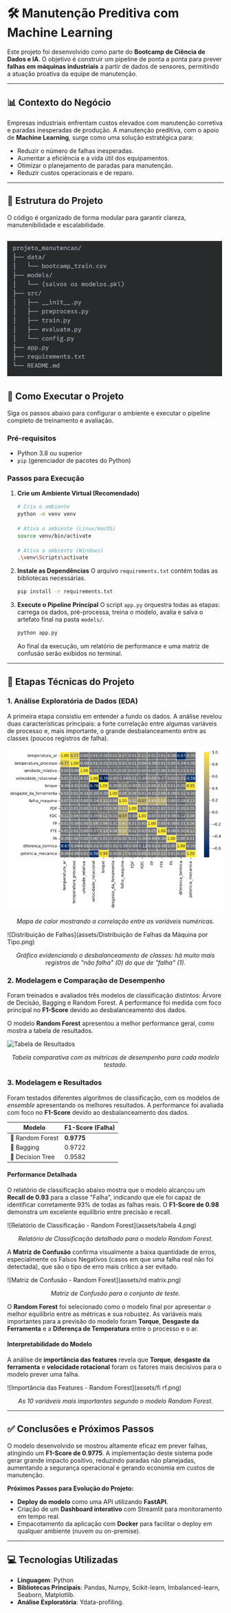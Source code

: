 # 🛠️ Manutenção Preditiva com Machine Learning

Este projeto foi desenvolvido como parte do **Bootcamp de Ciência de Dados e IA**. O objetivo é construir um pipeline de ponta a ponta para prever **falhas em máquinas industriais** a partir de dados de sensores, permitindo a atuação proativa da equipe de manutenção.

---

## 📊 Contexto do Negócio

Empresas industriais enfrentam custos elevados com manutenção corretiva e paradas inesperadas de produção. A manutenção preditiva, com o apoio de **Machine Learning**, surge como uma solução estratégica para:

-   Reduzir o número de falhas inesperadas.
-   Aumentar a eficiência e a vida útil dos equipamentos.
-   Otimizar o planejamento de paradas para manutenção.
-   Reduzir custos operacionais e de reparo.

---

## 📂 Estrutura do Projeto

O código é organizado de forma modular para garantir clareza, manutenibilidade e escalabilidade.

![Estrutura do Projeto](assets/estrutura.PNG)
---

## 🚀 Como Executar o Projeto

Siga os passos abaixo para configurar o ambiente e executar o pipeline completo de treinamento e avaliação.

### Pré-requisitos
* Python 3.8 ou superior
* `pip` (gerenciador de pacotes do Python)

### Passos para Execução

1.  **Crie um Ambiente Virtual (Recomendado)**
    ```bash
    # Cria o ambiente
    python -m venv venv

    # Ativa o ambiente (Linux/macOS)
    source venv/bin/activate

    # Ativa o ambiente (Windows)
    .\venv\Scripts\activate
    ```

2.  **Instale as Dependências**
    O arquivo `requirements.txt` contém todas as bibliotecas necessárias.
    ```bash
    pip install -r requirements.txt
    ```

3.  **Execute o Pipeline Principal**
    O script `app.py` orquestra todas as etapas: carrega os dados, pré-processa, treina o modelo, avalia e salva o artefato final na pasta `models/`.
    ```bash
    python app.py
    ```
    Ao final da execução, um relatório de performance e uma matriz de confusão serão exibidos no terminal.

---

## 🔬 Etapas Técnicas do Projeto

### 1. Análise Exploratória de Dados (EDA)

A primeira etapa consistiu em entender a fundo os dados. A análise revelou duas características principais: a forte correlação entre algumas variáveis de processo e, mais importante, o grande desbalanceamento entre as classes (poucos registros de falha).

![Correlação entre Sensores](assets/correlacoes.png)
*<p align="center">Mapa de calor mostrando a correlação entre as variáveis numéricas.</p>*

![Distribuição de Falhas](assets/Distribuição de Falhas da Máquina por Tipo.png)
*<p align="center">Gráfico evidenciando o desbalanceamento de classes: há muito mais registros de "não falha" (0) do que de "falha" (1).</p>*

### 2. Modelagem e Comparação de Desempenho

Foram treinados e avaliados três modelos de classificação distintos: Árvore de Decisão, Bagging e Random Forest. A performance foi medida com foco principal no **F1-Score** devido ao desbalanceamento dos dados.

O modelo **Random Forest** apresentou a melhor performance geral, como mostra a tabela de resultados.

![Tabela de Resultados](assets/tabela-1.png)
*<p align="center">Tabela comparativa com as métricas de desempenho para cada modelo testado.</p>*

### 3. Modelagem e Resultados
Foram testados diferentes algoritmos de classificação, com os modelos de *ensemble* apresentando os melhores resultados. A performance foi avaliada com foco no **F1-Score** devido ao desbalanceamento dos dados.

| Modelo          | F1-Score (Falha) |
|-----------------|------------------|
| 🌲 Random Forest | **0.9775** |
| 🧩 Bagging      | 0.9722           |
| 🌳 Decision Tree| 0.9582           |

#### Performance Detalhada

O relatório de classificação abaixo mostra que o modelo alcançou um **Recall de 0.93** para a classe "Falha", indicando que ele foi capaz de identificar corretamente 93% de todas as falhas reais. O **F1-Score de 0.98** demonstra um excelente equilíbrio entre precisão e recall.

![Relatório de Classificação - Random Forest](assets/tabela 4.png)
*<p align="center">Relatório de Classificação detalhado para o modelo Random Forest.</p>*

A **Matriz de Confusão** confirma visualmente a baixa quantidade de erros, especialmente os Falsos Negativos (casos em que uma falha real não foi detectada), que são o tipo de erro mais crítico a ser evitado.

![Matriz de Confusão - Random Forest](assets/rd matrix.png)
*<p align="center">Matriz de Confusão para o conjunto de teste.</p>*

O **Random Forest** foi selecionado como o modelo final por apresentar o melhor equilíbrio entre as métricas e sua robustez. As variáveis mais importantes para a previsão do modelo foram **Torque**, **Desgaste da Ferramenta** e a **Diferença de Temperatura** entre o processo e o ar.

#### Interpretabilidade do Modelo

A análise de **importância das features** revela que **Torque**, **desgaste da ferramenta** e **velocidade rotacional** foram os fatores mais decisivos para o modelo prever uma falha.

![Importância das Features - Random Forest](assets/fi rf.png)
*<p align="center">As 10 variáveis mais importantes segundo o modelo Random Forest.</p>*

---

## ✅ Conclusões e Próximos Passos

O modelo desenvolvido se mostrou altamente eficaz em prever falhas, atingindo um **F1-Score de 0.9775**. A implementação deste sistema pode gerar grande impacto positivo, reduzindo paradas não planejadas, aumentando a segurança operacional e gerando economia em custos de manutenção.

**Próximos Passos para Evolução do Projeto:**
-   **Deploy do modelo** como uma API utilizando **FastAPI**.
-   Criação de um **Dashboard interativo** com Streamlit para monitoramento em tempo real.
-   Empacotamento da aplicação com **Docker** para facilitar o deploy em qualquer ambiente (nuvem ou on-premise).

---

## 💻 Tecnologias Utilizadas

-   **Linguagem**: Python
-   **Bibliotecas Principais**: Pandas, Numpy, Scikit-learn, Imbalanced-learn, Seaborn, Matplotlib.
-   **Análise Exploratória**: Ydata-profiling.
